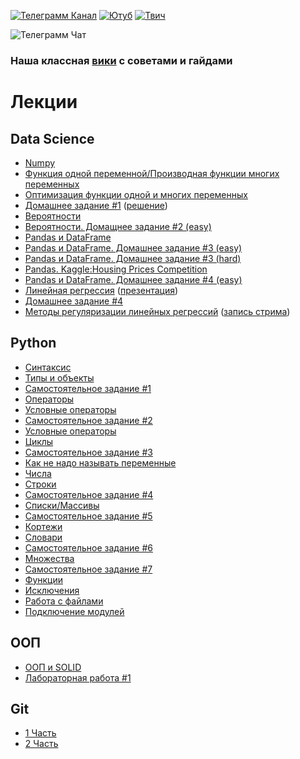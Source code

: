 [![Телеграмм Канал](https://img.shields.io/badge/Join-Telegram%20Channel-0088cc)](https://t.me/lambdamai)
[![Ютуб](https://img.shields.io/badge/Subscribe-YouTube-FF0000)](https://www.youtube.com/channel/UC8fGhHpoUm-1ZWITOM98N9A)
[![Твич](https://img.shields.io/badge/Follow-Twitch-6441a5)](https://www.twitch.tv/lambdamai)

![Телеграмм Чат](./img/cover.jpg)

### Наша классная [вики](https://github.com/lambdamai/datascience/wiki) с советами и гайдами


# Лекции

## Data Science

- [Numpy](ds/NumPy.ipynb)
- [Функция одной переменной/Производная функции многих переменных](ds/Derivative.ipynb)
- [Оптимизация функции одной и многих переменных](ds/Optimization.ipynb)
- [Домашнее задание #1](ds/Homework_1.ipynb) ([решение](ds/Homework_1_solution.ipynb))
- [Вероятности](ds/probability.ipynb)
- [Вероятности. Домащнее задание #2 (easy)](ds/probability_hw.ipynb)
- [Pandas и DataFrame](ds/Pandas_1.ipynb)
- [Pandas и DataFrame. Домашнее задание #3 (easy)](ds/Pandas_1_hw.ipynb)
- [Pandas и DataFrame. Домашнее задание #3 (hard)](ds/Homework_2.ipynb)
- [Pandas. Kaggle:Housing Prices Competition](ds/pandas_2.ipynb)
- [Pandas и DataFrame. Домашнее задание #4 (easy)](ds/pandas_2_hw.ipynb)
- [Линейная регрессия](ds/linreg.ipynb) ([презентация](ds/linear_regression.pdf))
- [Домашнее задание #4](ds/homework_3.ipynb)
- [Методы регуляризации линейных регрессий](ds/regularization.ipynb) ([запись стрима](https://www.youtube.com/watch?v=rrGLCDJD3VM))

## Python

- [Синтаксис](python/syntax.ipynb)
- [Типы и объекты](python/type_and_objects.ipynb)
- [Самостоятельное задание #1](python/1_task.ipynb)
- [Операторы](python/operators.ipynb)
- [Условные операторы](python/сonditional_operators.ipynb)
- [Самостоятельное задание #2](python/2_task.ipynb)
- [Условные операторы](python/сonditional_operators.ipynb)
- [Циклы](python/loop.ipynb)
- [Самостоятельное задание #3](python/3_task.ipynb)
- [Как не надо называть переменные](python/var_name.ipynb)
- [Числа](python/number.ipynb)
- [Строки](python/strings.ipynb)
- [Самостоятельное задание #4](python/4_task.ipynb)
- [Списки/Массивы](python/list.ipynb)
- [Самостоятельное задание #5](python/5_task.ipynb)
- [Кортежи](python/tuple.ipynb)
- [Словари](python/dict.ipynb)
- [Самостоятельное задание #6](python/6_task.ipynb)
- [Множества](python/set.ipynb)
- [Самостоятельное задание #7](python/7_task.ipynb)
- [Функции](python/function.ipynb)
- [Исключения](python/exeption.ipynb)
- [Работа с файлами](python/work_with_files.ipynb)
- [Подключение модулей](python/library.ipynb)

## ООП
- [ООП и SOLID](oop/oop.ipynb)
- [Лабораторная работа #1](oop/Лабораторная_работа_#1.ipynb)

## Git

- [1 Часть](git/lecture_1/README.md)
- [2 Часть](git/lecture_2/README.md)